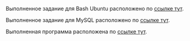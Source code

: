 Выполненное задание для Bash Ubuntu расположено по [ссылке тут](https://github.com/ShadowGreg/FINAL_CONTROL_WORK_ON_THE_SPECIALIZATION_BLOCK/blob/main/LINUX.md).

Выполненное задание для MySQL расположено по [ссылке тут](https://github.com/ShadowGreg/FINAL_CONTROL_WORK_ON_THE_SPECIALIZATION_BLOCK/blob/main/MySQL.md).

Выполненная программа расположена по [ссылке тут](https://github.com/ShadowGreg/FINAL_CONTROL_WORK_ON_THE_SPECIALIZATION_BLOCK/blob/main/App).
